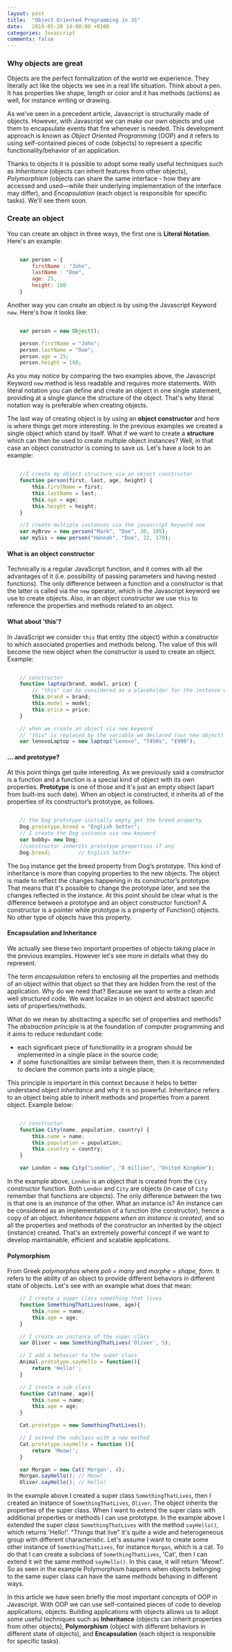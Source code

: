 ```yaml
---
layout: post
title:  "Object Oriented Programming in JS"
date:   2016-05-20 14:00:00 +0100
categories: Javascript
comments: false
---
```


### Why objects are great ###

Objects are the perfect formalization of the world we experience. They literally act like the objects we see in a real life situation. Think about a pen. It has properties like shape, length or color and it has methods (actions) as well, for instance writing or drawing.

As we've seen in a precedent article, Javascript is structurally made of objects. However, with Javascript we can make our own objects and use them to encapsulate events that fire whenever is needed.
This development approach is known as *Object Oriented Programming* (OOP) and it refers to using self-contained pieces of code (objects) to represent a specific functionality/behavior of an application.

Thanks to objects it is possible to adopt some really useful techniques such as *Inheritance* (objects can inherit features from other objects), *Polymorphism* (objects can share the same interface - how they are accessed and used—while their underlying implementation of the interface may differ), and *Encapsulation* (each object is responsible for specific tasks). We'll see them soon.

### Create an object ###

You can create an object in three ways, the first one is **Literal Notation**. Here's an example:

```javascript

	var person = {
		firstName : "John",
		lastName : "Doe",
		age: 25,
		height: 180
	}

```
Another way you can create an object is by using the Javascript Keyword `new`. Here's how it looks like:

```javascript

	var person = new Object();

	person.firstName = "John";
	person.lastName = "Doe";
	person.age = 25;
	person.height = 180;

```
As you may notice by comparing the two examples above, the Javascript Keyword `new` method is less readable and requires more statements. With literal notation you can define and create an object in one single statement, providing at a single glance the structure of the object. That's why literal notation way is preferable when creating objects.

The last way of creating object is by using an **object constructor** and here is where things get more interesting. In the previous examples we created a single object which stand by itself. What if we want to create a **structure** which can then be used to create multiple object instances? Well, in that case an object constructor is coming to save us. Let's have a look to an example:

```javascript

	//I create my object structure via an object constructor
	function person(first, last, age, height) {
		this.firstName = first;
		this.lastName = last;
		this.age = age;
		this.height = height;
	}

	//I create multiple instances via the javascript keyword new
	var myBruv = new person("Mark", "Doe", 30, 185);
	var mySis = new person("Hannah", "Doe", 22, 170);

```
#### What is an object constructor ####
Technically is a regular JavaScript function, and it comes with all the advantages of it (i.e. possibility of passing parameters and having nested functions). The only difference between a function and a constructor is that the latter is called via the `new` operator, which is the Javascript keyword we use to create objects. Also, in an object constructor we use `this` to reference the properties and methods related to an object.

#### What about 'this'? ####
In JavaScript we consider `this` that entity (the object) within a constructor to which associated properties and methods belong. The value of this will become the new object when the constructor is used to create an object. Example:

```javascript

	// constructor
	function laptop(brand, model, price) {
		// "this" can be considered as a placeholder for the instance we are going to create later
		this.brand = brand;
		this.model = model;
		this.price = price;
	}

	// when we create an object via new keyword
	// "this" is replaced by the variable we declared (our new object)
	var lenovoLaptop = new laptop("Lenovo", "T450s", "£999");

```

#### ... and prototype? ####
At this point things get quite interesting. As we previously said a constructor is a function and a function is a special kind of object with its own properties.
**Prototype** is one of those and it's just an empty object (apart from built-ins such date). When an object is constructed, it inherits all of the properties of its constructor’s prototype, as follows.

```javascript

	// the Dog prototype initially empty get the breed property
	Dog.prototype.breed = "English Setter";
	// I create the Dog instance via new keyword
	var bobby= new Dog;
	//constructor inherits prototype properties if any
	Dog.breed;         // English Setter

```
The `Dog` instance get the breed property from Dog‘s prototype. This kind of inheritance is more than copying properties to the new objects. The object is made to reflect the changes happening in its constructor’s prototype. That means that it's possible to change the prototype later, and see the changes reflected in the instance.
At this point should be clear what is the difference between a prototype and an object constructor function?
A constructor is a pointer while prototype is a property of Function() objects. No other type of objects have this property.

#### Encapsulation and Inheritance ####
We actually see these two important properties of objects taking place in the previous examples. However let's see more in details what they do represent.

The term *encapsulation* refers to enclosing all the properties and methods of an object within that object so that they are hidden from the rest of the application. Why do we need that? Because we want to write a clean and well structured code. We want localize in an object and abstract specific sets of properties/methods.

What do we mean by abstracting a specific set of properties and methods? The *abstraction principle* is at the foundation of computer programming and it aims to reduce redundant code:

- each significant piece of functionality in a program should be implemented in a single place in the source code;
- if some functionalities are similar between them, then it is recommended to declare the common parts into a single place;

This principle is important in this context because it helps to better understand object *inheritance* and why it is so powerful. Inheritance refers to an object being able to inherit methods and properties from a parent object. Example below:

```javascript

	// constructor
	function City(name, population, country) {
		this.name = name;
		this.population = population;
		this.country = country;
	}

	var London = new City("London", "8 million", "United Kingdom");

```

In the example above, `London` is an object that is created from the `City` constructor function. Both `London` and `City` are objects (in case of `City` remember that functions are objects). The only difference between the two is that one is an *instance* of the other. What an instance is? An instance can be considered as an implementation of a function (the constructor), hence a copy of an object.
*Inheritance happens when an instance is created*, and so all the properties and methods of the constructor an inherited by the object (instance) created. That's an extremely powerful concept if we want to develop maintainable, efficient and scalable applications.

#### Polymorphism ####
From Greek *polymorphos* where *poli = many* and *morphe = shape, form*. It refers to the ability of an object to provide different behaviors in different state of objects. Let's see with an example what does that mean:

```javascript
	// I create a super class something that lives
	function SomethingThatLives(name, age){
		this.name = name;
		this.age = age;
	}

	// I create an instance of the super class
	var Oliver = new SomethingThatLives('Oliver', 5);

	// I add a behavior to the super class
	Animal.prototype.sayHello = function(){
		return 'Hello!';
	}

	// I create a sub class
	function Cat(name, age){
		this.name = name;
		this.age = age;
	}

	Cat.prototype = new SomethingThatLives();

	// I extend the subclass with a new method
	Cat.prototype.sayHello = function (){
		return 'Meow!';
	}

	var Morgan = new Cat('Morgan', 4);
	Morgan.sayHello(); // Meow!
	Oliver.sayHello(); // Hello!

```
In the example above I created a super class `SomethingThatLives`, then I created an instance of `SomethingThatLives`, `Oliver`. The object inherits the properties of the super class. When I want to extend the super class with additional properties or methods I can use prototype. In the example above I extended the super class `SomethingThatLives` with the method `sayHello()`, which returns 'Hello!'. "Things that live" it's quite a wide and heterogeneous group with different characteristic. Let's assume I want to create some other instance of `SomethingThatLives`, for instance `Morgan`, which is a cat. To do that I can create a subclass of `SomethingThatLives`, 'Cat', then I can extend it wit the same method `sayHello()`. In this case, it will return 'Meow!'. So as seen in the example Polymorphism happens when objects belonging to the same super class can have the same methods behaving in different ways.

In this article we have seen briefly the most important concepts of OOP in Javascript. With OOP we can use self-contained pieces of code to develop applications, objects. Building applications with objects allows us to adopt some useful techniques such as **Inheritance** (objects can inherit properties from other objects), **Polymorphism** (object with different behaviors in different state of objects), and **Encapsulation** (each object is responsible for specific tasks).
